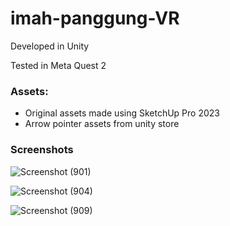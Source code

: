 # imah-panggung-VR

Developed in Unity

Tested in Meta Quest 2

### Assets:
- Original assets made using SketchUp Pro 2023
- Arrow pointer assets from unity store
### Screenshots
![Screenshot (901)](https://github.com/notwatermango/imah-panggung-VR/assets/67574872/5e350921-1e21-454b-bad9-789794a56937)

![Screenshot (904)](https://github.com/notwatermango/imah-panggung-VR/assets/67574872/e72cb371-3fc5-4dee-91a5-08712102aeed)

![Screenshot (909)](https://github.com/notwatermango/imah-panggung-VR/assets/67574872/07a3a1ed-05dd-4d17-859e-fedfe8426d78)
